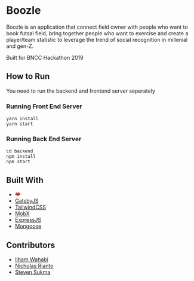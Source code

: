 # Boozle
Boozle is an application that connect field owner with people who want to book futsal field, bring together people who want to exercise and create a player/team statistic to leverage the trend of social recognition in millenial and gen-Z.

Built for BNCC Hackathon 2019

## How to Run
You need to run the backend and frontend server seperately
### Running Front End Server
```
yarn install
yarn start
```
### Running Back End Server
```
cd backend
npm install
npm start
```

## Built With
- ~~<span style="color: #e25555;">&#9829;</span>~~
- [GatsbyJS](https://www.gatsbyjs.org/)
- [TailwindCSS](https://tailwindcss.com/)
- [MobX](https://github.com/mobxjs/mobx)
- [ExpressJS](https://expressjs.com/)
- [Mongoose](https://mongoosejs.com/)

## Contributors
- [Ilham Wahabi](https://github.com/iwgx)
- [Nicholas Rianto](https://github.com/nicholaz99)
- [Steven Sukma](https://github.com/stevensukma)